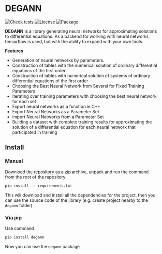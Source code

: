 # DEGANN

[![Check tests](https://github.com/Krekep/degann/actions/workflows/tests.yml/badge.svg)](https://github.com/Krekep/degann/actions/workflows/tests.yml)
[![License](https://img.shields.io/badge/license-MIT-orange)](https://github.com/Krekep/degann/blob/main/LICENSE)
[![Package](https://img.shields.io/badge/pypi%20package-0.3-%233776ab)](https://pypi.org/project/degann/)

**DEGANN** is a library generating neural networks for approximating solutions to differential equations. As a backend for working with neural networks, tensorflow is used, but with the ability to expand with your own tools.

**Features**
- Generation of neural networks by parameters.
- Construction of tables with the numerical solution of ordinary differential equations of the first order
- Construction of tables with numerical solution of systems of ordinary differential equations of the first order
- Choosing the Best Neural Network from Several for Fixed Training Parameters
- Iterating over training parameters with choosing the best neural network for each set
- Export neural networks as a function in C++
- Export Neural Networks as a Parameter Set
- Import Neural Networks from a Parameter Set
- Building a dataset with complete training results for approximating the solution of a differential equation for each neural network that participated in training

## Install

### Manual
Download the repository as a zip archive, unpack and run the command from the root of the repository
```bash
pip install -r requirements.txt
```
This will download and install all the dependencies for the project, then you can use the source code of the library (e.g. create project nearby to the `degann` folder)

### Via pip
Use command
```bash
pip install degann
```
Now you can use the `degann` package
